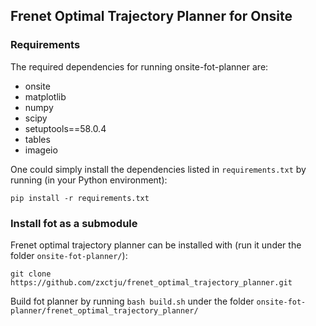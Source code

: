 ## Frenet Optimal Trajectory Planner for Onsite

### Requirements
The required dependencies for running onsite-fot-planner are:

* onsite
* matplotlib
* numpy
* scipy
* setuptools==58.0.4
* tables
* imageio

One could simply install the dependencies listed in `requirements.txt` by running (in your Python environment):
	
	pip install -r requirements.txt

### Install fot as a submodule
Frenet optimal trajectory planner can be installed with (run it under the folder `onsite-fot-planner/`):

	git clone https://github.com/zxctju/frenet_optimal_trajectory_planner.git

Build fot planner by running `bash build.sh` under the folder `onsite-fot-planner/frenet_optimal_trajectory_planner/`
